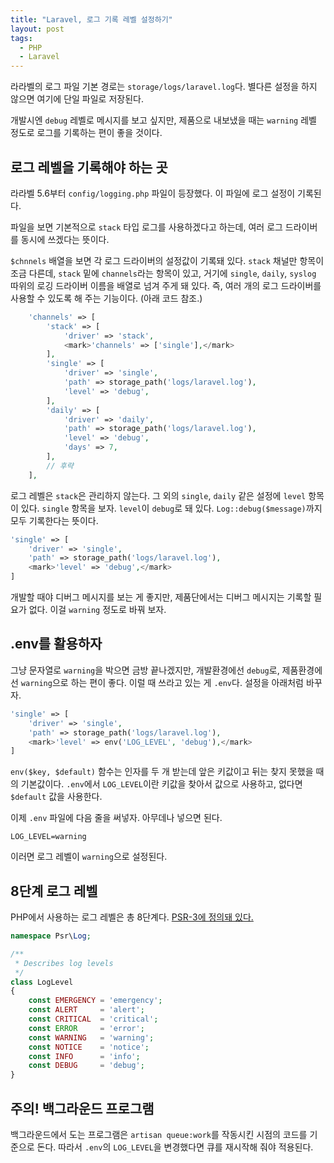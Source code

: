 ```yaml
---
title: "Laravel, 로그 기록 레벨 설정하기"
layout: post
tags:
  - PHP
  - Laravel
---
```


라라벨의 로그 파일 기본 경로는 `storage/logs/laravel.log`다. 별다른 설정을 하지 않으면 여기에 단일 파일로 저장된다.

개발시엔 `debug` 레벨로 메시지를 보고 싶지만, 제품으로 내보냈을 때는 `warning` 레벨 정도로 로그를 기록하는 편이 좋을 것이다.

## 로그 레벨을 기록해야 하는 곳

라라벨 5.6부터 `config/logging.php` 파일이 등장했다. 이 파일에 로그 설정이 기록된다. 

파일을 보면 기본적으로 `stack` 타입 로그를 사용하겠다고 하는데, 여러 로그 드라이버를 동시에 쓰겠다는 뜻이다.

`$chnnels` 배열을 보면 각 로그 드라이버의 설정값이 기록돼 있다. `stack` 채널만 항목이 조금 다른데, `stack` 밑에 `channels`라는 항목이 있고, 거기에 `single`, `daily`, `syslog` 따위의 로깅 드라이버 이름을 배열로 넘겨 주게 돼 있다. 즉, 여러 개의 로그 드라이버를 사용할 수 있도록 해 주는 기능이다. (아래 코드 참조.)

~~~ php
    'channels' => [
        'stack' => [
            'driver' => 'stack',
            <mark>'channels' => ['single'],</mark>
        ],
        'single' => [
            'driver' => 'single',
            'path' => storage_path('logs/laravel.log'),
            'level' => 'debug',
        ],
        'daily' => [
            'driver' => 'daily',
            'path' => storage_path('logs/laravel.log'),
            'level' => 'debug',
            'days' => 7,
        ],
        // 후략
    ],
~~~

로그 레벨은 `stack`은 관리하지 않는다. 그 외의 `single`, `daily` 같은 설정에 `level` 항목이 있다. `single` 항목을 보자. `level`이 `debug`로 돼 있다. `Log::debug($message)`까지 모두 기록한다는 뜻이다. 

~~~ php
'single' => [
    'driver' => 'single',
    'path' => storage_path('logs/laravel.log'),
    <mark>'level' => 'debug',</mark>
]
~~~

개발할 때야 디버그 메시지를 보는 게 좋지만, 제품단에서는 디버그 메시지는 기록할 필요가 없다. 이걸 `warning` 정도로 바꿔 보자.

## .env를 활용하자

그냥 문자열로 `warning`을 박으면 금방 끝나겠지만, 개발환경에선 `debug`로, 제품환경에선 `warning`으로 하는 편이 좋다. 이럴 때 쓰라고 있는 게 `.env`다. 설정을 아래처럼 바꾸자.

~~~ php
'single' => [
    'driver' => 'single',
    'path' => storage_path('logs/laravel.log'),
    <mark>'level' => env('LOG_LEVEL', 'debug'),</mark>
]
~~~

`env($key, $default)` 함수는 인자를 두 개 받는데 앞은 키값이고 뒤는 찾지 못했을 때의 기본값이다. `.env`에서 `LOG_LEVEL`이란 키값을 찾아서 값으로 사용하고, 없다면 `$default` 값을 사용한다. 

이제 `.env` 파일에 다음 줄을 써넣자. 아무데나 넣으면 된다.

~~~
LOG_LEVEL=warning
~~~

이러면 로그 레벨이 `warning`으로 설정된다.


## 8단계 로그 레벨

PHP에서 사용하는 로그 레벨은 총 8단계다. [PSR-3에 정의돼 있다.](https://www.php-fig.org/psr/psr-3/#5-psrlogloglevel)

~~~ php
namespace Psr\Log;

/**
 * Describes log levels
 */
class LogLevel
{
    const EMERGENCY = 'emergency';
    const ALERT     = 'alert';
    const CRITICAL  = 'critical';
    const ERROR     = 'error';
    const WARNING   = 'warning';
    const NOTICE    = 'notice';
    const INFO      = 'info';
    const DEBUG     = 'debug';
}
~~~


## 주의! 백그라운드 프로그램

백그라운드에서 도는 프로그램은 `artisan queue:work`를 작동시킨 시점의 코드를 기준으로 돈다. 따라서 `.env`의 `LOG_LEVEL`을 변경했다면 큐를 재시작해 줘야 적용된다.

